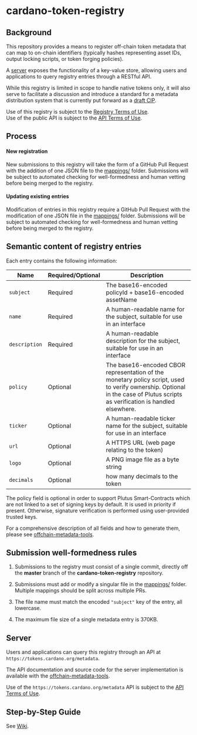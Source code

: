# cardano-token-registry

##  Background
This repository provides a means to register off-chain token metadata that can map to on-chain identifiers (typically hashes representing asset IDs, output locking scripts, or token forging policies).

A [server](#server) exposes the functionality of a key-value store, allowing users and applications to query registry entries through a RESTful API.

While this registry is limited in scope to handle native tokens only, it will also serve to facilitate a discussion and introduce a standard for a metadata distribution system that is currently put forward as a [draft CIP](https://github.com/michaelpj/CIPs/blob/cip-metadata-server/cip-metadata-server.md).

Use of this registry is subject to the [Registry Terms of Use](Registry_Terms_of_Use.md).           
Use of the public API is subject to the [API Terms of Use](API_Terms_of_Use.md).

## Process

#### New registration

New submissions to this registry will take the form of a GitHub Pull Request with the addition of one JSON file to the [mappings/](mappings) folder. Submissions will be subject to automated checking for well-formedness and human vetting before being merged to the registry.


#### Updating existing entries

Modification of entries in this registry require a GitHub Pull Request with the modification of one JSON file in the [mappings/](mappings) folder.  Submissions will be subject to automated checking for well-formedness and human vetting before being merged to the registry. 


## Semantic content of registry entries

Each entry contains the following information:

**Name**             | **Required/Optional**|**Description**
---              | ---       | ---
`subject`        | Required  | The base16-encoded policyId + base16-encoded assetName
`name`           | Required  | A human-readable name for the subject, suitable for use in an interface
`description`    | Required  | A human-readable description for the subject, suitable for use in an interface
`policy`         | Optional  | The base16-encoded CBOR representation of the monetary policy script, used to verify ownership. Optional in the case of Plutus scripts as verification is handled elsewhere.
`ticker`         | Optional  | A human-readable ticker name for the subject, suitable for use in an interface
`url`            | Optional  | A HTTPS URL (web page relating to the token)
`logo`           | Optional  | A PNG image file as a byte string
`decimals`       | Optional  | how many decimals to the token

The policy field is optional in order to support Plutus Smart-Contracts which are not linked to a set of signing keys by default. It is used in priority if present. Otherwise, signature verification is performed using user-provided trusted keys.

For a comprehensive description of all fields and how to generate them, please see [offchain-metadata-tools](https://github.com/input-output-hk/offchain-metadata-tools).  

## Submission well-formedness rules

1. Submissions to the registry must consist of a single commit, directly off the **master** branch of the **cardano-token-registry** repository.

2. Submissions must add or modify a singular file in the [mappings/](mappings) folder. Multiple mappings should be split across multiple PRs.

3. The file name must match the encoded `"subject"` key of the entry, all lowercase.

4. The maximum file size of a single metadata entry is 370KB.


##  Server

Users and applications can query this registry through an API at `https://tokens.cardano.org/metadata`.

The API documentation and source code for the server implementation is available with the [offchain-metadata-tools](https://github.com/input-output-hk/offchain-metadata-tools).        
            
Use of the `https://tokens.cardano.org/metadata` API is subject to the [API Terms of Use](API_Terms_of_Use.md).  

   
## Step-by-Step Guide

See [Wiki](https://github.com/cardano-foundation/cardano-token-registry/wiki).
